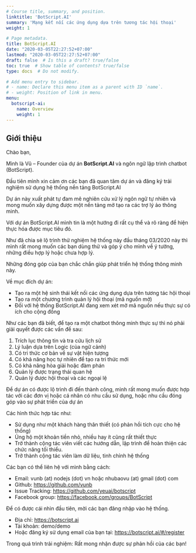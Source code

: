 ```yaml
---
# Course title, summary, and position.
linktitle: 'BotScript.AI'
summary: 'Mạng kết nối các ứng dụng dựa trên tương tác hội thoại'
weight: 1

# Page metadata.
title: BotScript.AI
date: "2020-03-05T22:27:52+07:00"
lastmod: "2020-03-05T22:27:52+07:00"
draft: false  # Is this a draft? true/false
toc: true  # Show table of contents? true/false
type: docs  # Do not modify.

# Add menu entry to sidebar.
# - name: Declare this menu item as a parent with ID `name`.
# - weight: Position of link in menu.
menu:
  botscript-ai:
    name: Overview
    weight: 1
---
```


## Giới thiệu

Chào bạn,

Mình là Vũ – Founder của dự án **BotScript.AI** và ngôn ngữ lập trình chatbot (BotScript).

Đầu tiên mình xin cảm ơn các bạn đã quan tâm dự án và đăng ký trải nghiệm sử dụng hệ thống nền tảng BotScript.AI

Dự án này xuất phát tự đam mê nghiên cứu xử lý ngôn ngữ tự nhiên và mong muốn xây dựng được một nền tảng mở tạo ra các trợ lý ảo thông minh.

Với dự án BotScript.AI mình tin là một hướng đi rất cụ thể và rõ ràng để hiện thực hóa được mục tiêu đó.

Như đã chia sẻ lộ trình thử nghiệm hệ thống này đầu tháng 03/2020 này thì mình rất mong muốn các bạn dùng thử và góp ý cho mình về ý tưởng, những điều hợp lý hoặc chưa hợp lý.

Những đóng góp của bạn chắc chắn giúp phát triển hệ thống thông minh này.

Về mục đích dự án:

* Tạo ra một hệ sinh thái kết nối các ứng dụng dựa trên tương tác hội thoại
* Tạo ra một chương trình quản lý hội thoại (mã nguồn mở)
* Đối với hệ thống BotScript.AI đang xem xét mở mã nguồn nếu thực sự có ích cho cộng đồng

 

Như các bạn đã biết, để tạo ra một chatbot thông minh thực sự thì nó phải giải quyết được các vấn đề sau: 

1.    Trích lục thông tin và tra cứu lịch sử
2.    Lý luận dựa trên Logic (của ngữ cảnh)
3.    Có tri thức cơ bản về sự vật hiện tượng
4.    Có khả năng học tự nhiên để tạo ra tri thức mới
5.    Có khả năng hòa giải hoặc đàm phán
6.    Quản lý được trạng thái quan hệ
7.    Quản lý được hội thoại và các ngoại lệ

 

Để dự án có được lộ trình đi đến thành công, mình rất mong muốn được hợp tác với các đơn vị hoặc cá nhân có nhu cầu sử dụng, hoặc nhu cầu đóng góp vào sự phát triển của dự án

Các hình thức hợp tác như:

* Sử dụng như một khách hàng thân thiết (có phản hồi tích cực cho hệ thống)
* Ủng hộ một khoản tiền nhỏ, nhiều hay ít cũng rất thiết thực
* Trở thành cộng tác viên viết các hướng dẫn, lập trình để hoàn thiện các chức năng tối thiểu.
* Trở thành cộng tác viên làm dữ liệu, tinh chỉnh hệ thống

Các bạn có thể liên hệ với mình bằng cách:

* Email: vunb (at) nodejs (dot) vn hoặc nhubaovu (at) gmail (dot) com
* Github: https://github.com/vunb
* Issue Tracking: https://github.com/yeuai/botscript
* Facebook group: https://facebook.com/groups/BotScript


Để có được cái nhìn đầu tiên, mời các bạn đăng nhập vào hệ thống.

* Địa chỉ: https://botscript.ai
* Tài khoản: demo/demo
* Hoặc đăng ký sử dụng email của bạn tại: https://botscript.ai/#/register

Trong quá trình trải nghiệm: Rất mong nhận được sự phản hồi của các bạn!
